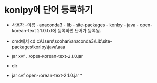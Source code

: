 # konlpy에 단어 등록하기

- 사용자 -이름 - anaconda3 - lib - site-packages - konlpy - java - open-korean-text 2.1.0.txt에 등록하면 단어가 등록됨.

- cmd에서 cd c:\Users\soohan\anaconda3\Lib\site-packages\konlpy\java\aaa

- jar xvf ../open-korean-text-2.1.0.jar

- dir

- jar cvf open-korean-text-2.1.0.jar *

  

